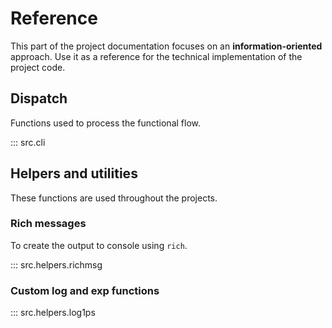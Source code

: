 # Reference

This part of the project documentation focuses on
an **information-oriented** approach. Use it as a
reference for the technical implementation of the
project code.

## Dispatch

Functions used to process the functional flow.

::: src.cli

## Helpers and utilities

These functions are used throughout the projects.

### Rich messages

To create the output to console using `rich`.

::: src.helpers.richmsg

### Custom log and exp functions

::: src.helpers.log1ps
